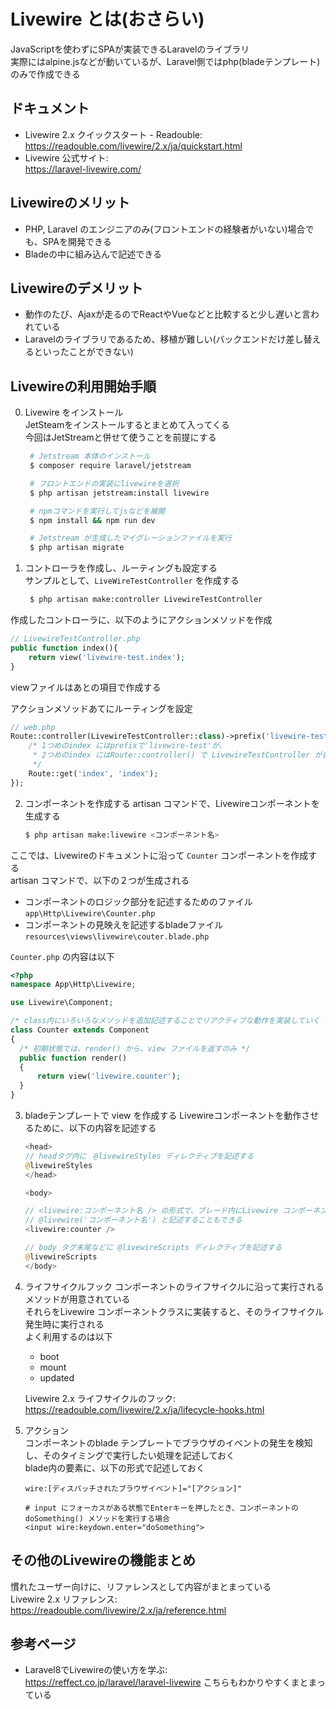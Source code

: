 # Livewire とは(おさらい)
JavaScriptを使わずにSPAが実装できるLaravelのライブラリ  
実際にはalpine.jsなどが動いているが、Laravel側ではphp(bladeテンプレート)のみで作成できる  

## ドキュメント
- Livewire 2.x クイックスタート - Readouble:  
  https://readouble.com/livewire/2.x/ja/quickstart.html  
- Livewire 公式サイト:  
  https://laravel-livewire.com/  

## Livewireのメリット
- PHP, Laravel のエンジニアのみ(フロントエンドの経験者がいない)場合でも、SPAを開発できる
- Bladeの中に組み込んで記述できる

## Livewireのデメリット
- 動作のたび、Ajaxが走るのでReactやVueなどと比較すると少し遅いと言われている
- Laravelのライブラリであるため、移植が難しい(バックエンドだけ差し替えるといったことができない)

## Livewireの利用開始手順
0. Livewire をインストール  
   JetSteamをインストールするとまとめて入ってくる  
   今回はJetStreamと併せて使うことを前提にする
   ```bash
    # Jetstream 本体のインストール
    $ composer require laravel/jetstream

    # フロントエンドの実装にlivewireを選択
    $ php artisan jetstream:install livewire

    # npmコマンドを実行してjsなどを展開
    $ npm install && npm run dev

    # Jetstream が生成したマイグレーションファイルを実行
    $ php artisan migrate
   ```
1. コントローラを作成し、ルーティングも設定する  
   サンプルとして、`LiveWireTestController` を作成する
   ```bash
    $ php artisan make:controller LivewireTestController
   ```

  作成したコントローラに、以下のようにアクションメソッドを作成  
  ```php
  // LivewireTestController.php
  public function index(){
      return view('livewire-test.index');
  }
  ```
  viewファイルはあとの項目で作成する  

  アクションメソッドあてにルーティングを設定  
  ```php
  // web.php
  Route::controller(LivewireTestController::class)->prefix('livewire-test')->group(function(){
      /* 1つめのindex にはprefixで'livewire-test'が、
       * 2つめのindex にはRoute::controller() で LivewireTestController が自動的に付与される
       */
      Route::get('index', 'index');
  });

  
  ```

2. コンポーネントを作成する
   artisan コマンドで、Livewireコンポーネントを生成する
   ```bash
   $ php artisan make:livewire <コンポーネント名>
   ```
  ここでは、Livewireのドキュメントに沿って `Counter` コンポーネントを作成する  
  artisan コマンドで、以下の２つが生成される  

  - コンポーネントのロジック部分を記述するためのファイル
    `app\Http\Livewire\Counter.php`
  - コンポーネントの見映えを記述するbladeファイル
    `resources\views\livewire\couter.blade.php`

  `Counter.php` の内容は以下
  ```php
  <?php
  namespace App\Http\Livewire;

  use Livewire\Component;

  /* class内にいろいろなメソッドを追加記述することでリアクティブな動作を実装していく */
  class Counter extends Component
  {
    /* 初期状態では、render() から、view ファイルを返すのみ */
    public function render()
    {
        return view('livewire.counter');
    }
  }
  ```

3. bladeテンプレートで view を作成する
   Livewireコンポーネントを動作させるために、以下の内容を記述する
   ```php
   <head>
   // headタグ内に　@livewireStyles ディレクティブを記述する
   @livewireStyles
   </head>
   
   <body>

   // <livewire:コンポーネント名 /> の形式で、ブレード内にLivewire コンポーネントを読み込みする
   // @livewire('コンポーネント名') と記述することもできる
   <livewire:counter />

   // body タグ末尾などに @livewireScripts ディレクティブを記述する
   @livewireScripts
   </body>
   ```

4. ライフサイクルフック
   コンポーネントのライフサイクルに沿って実行されるメソッドが用意されている  
   それらをLivewire コンポーネントクラスに実装すると、そのライフサイクル発生時に実行される  
   よく利用するのは以下
   - boot
   - mount
   - updated

   Livewire 2.x ライフサイクルのフック:  
   https://readouble.com/livewire/2.x/ja/lifecycle-hooks.html

5. アクション  
   コンポーネントのblade テンプレートでブラウザのイベントの発生を検知し、そのタイミングで実行したい処理を記述しておく  
   blade内の要素に、以下の形式で記述しておく
   ```
   wire:[ディスパッチされたブラウザイベント]="[アクション]"

   # input にフォーカスがある状態でEnterキーを押したとき、コンポーネントのdoSomething() メソッドを実行する場合
   <input wire:keydown.enter="doSomething">
   ```

## その他のLivewireの機能まとめ
慣れたユーザー向けに、リファレンスとして内容がまとまっている  
Livewire 2.x リファレンス:  
https://readouble.com/livewire/2.x/ja/reference.html  

## 参考ページ
- Laravel8でLivewireの使い方を学ぶ:  
  https://reffect.co.jp/laravel/laravel-livewire
  こちらもわかりやすくまとまっている
